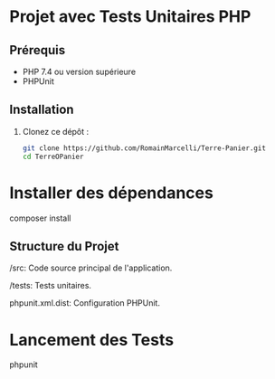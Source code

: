 # Projet avec Tests Unitaires PHP

## Prérequis

- PHP 7.4 ou version supérieure
- PHPUnit

## Installation

1. Clonez ce dépôt :
   ```bash
   git clone https://github.com/RomainMarcelli/Terre-Panier.git
   cd TerreOPanier


# Installer des dépendances

composer install

## Structure du Projet

/src: Code source principal de l'application.

/tests: Tests unitaires.

phpunit.xml.dist: Configuration PHPUnit.


# Lancement des Tests

phpunit


